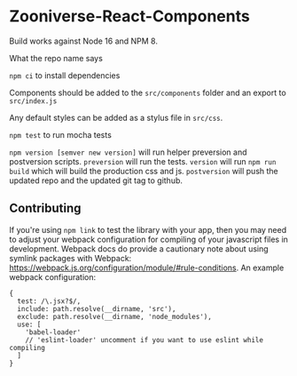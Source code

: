 Zooniverse-React-Components
===========================

Build works against Node 16 and NPM 8.

What the repo name says

`npm ci` to install dependencies

Components should be added to the `src/components` folder and an export to `src/index.js`

Any default styles can be added as a stylus file in `src/css`.

`npm test` to run mocha tests

`npm version [semver new version]` will run helper preversion and postversion scripts. `preversion` will run the tests. `version` will run `npm run build` which will build the production css and js. `postversion` will push the updated repo and the updated git tag to github.

## Contributing

If you're using `npm link` to test the library with your app, then you may need to adjust your webpack configuration for compiling of your javascript files in development. Webpack docs do provide a cautionary note about using symlink packages with Webpack: https://webpack.js.org/configuration/module/#rule-conditions. An example webpack configuration:

```
{
  test: /\.jsx?$/,
  include: path.resolve(__dirname, 'src'),
  exclude: path.resolve(__dirname, 'node_modules'),
  use: [
    'babel-loader'
    // 'eslint-loader' uncomment if you want to use eslint while compiling
  ]
}
```
